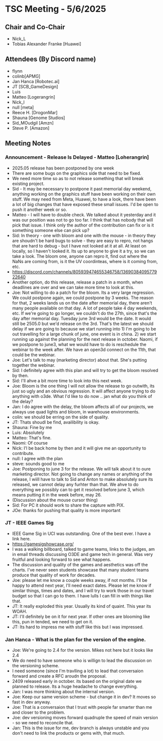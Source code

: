 # TSC Meeting - 5/6/2025

## Chair and Co-Chair
* Nick_L
* Tobias Alexander Franke [Huawei]

## Attendees (By Discord name)
* flynn
* colinb[APMG]
* Jan Hanca [Robotec.ai]
* JT [SCB_GameDesign]
* Luis
* Matteo [Logerangrin]
* Nick_l
* null [meta]
* Reece H. [DrogonMar]
* Shauna [Genome Studios]
* Sid_MOudgil [Amzn]
* Steve P. [Amazon]

## Meeting Notes

### Announcement - Release Is Delayed - Matteo [Loherangrin]
* 2025.05 release has been postponed by one week
* There are some bugs on the graphics side that need to be fixed.
* We need more time so as to not release something that will break existing project.
* Sid - It may be necessary to postpone it past memorial day weekend, anything working on the graphics stuff
  have been working on their own stuff.  We may need from Meta, Huawei, to have a look, there have been a lot of
  big changes that have exposed these small issues.  I'd be open to push it another week or so.
* Matteo - I will have to double check.  We talked about it yesterday and it was our position was not to go too far.
  I think that has nobody that will pick that issue.   I think only the author of the contribution can fix or is it
  something someone else can pick up?
* Sid: In theory - one with bloom and one with the mouse - in theory they are shoudn't be hard bugs to solve - they
  are easy to repro, not hangs that are hard to debug - but I have not looked at it at all.  At least on locally, 
  so I haven't looked it.  Its up to anyone to give it a try, so we can take a look.  The bloom one, anyone can repro
  it, find out where the NaNs are coming from, is it the UV coordinteas, where is it coming from, etc. 
* https://discord.com/channels/805939474655346758/1369038409577922640
* Another option, do this release, release a patch in a month, when deadlines are over and we can take more time
  to look at this.  
* Joe:  Not willing to do a patch for the bloom.  Its a very large regression.  We could postpone again, we could
  postpone by 3 weeks.  The reason for that, 2 weeks lands us on the date after memorial day, there aren't many
  people available on that day.  A lot of people take 4 day weekends, etc.  If we're going to go longer, we couldn't
  do the 27th, since that's the day after memorial day.  Tuesday june 3rd would be the date.  It would still be
  2505.0 but we'd release on the 3rd.  That's the latest we should delay if we are going to because we start running
  into 1) I'm going to be out travelling for a large chunk of june, one event is in china.  2) we start running up
  against the planning for the next release in october.  Naomi, if we postpone to june3, what we would have to do is
  reschedule the webinar to the week after.  We have an open3d connect on the 11th, that could be the webinar.
* Joe:  Let's talk to may (marketing director) about that.  She's putting together the webinar.
* Sid: I definitely agree with this plan and will try to get the bloom resolved by then.  
* Sid: I'll ahve a bit more time to look into this next week. 
* Joe:  Bloom is the one thing I will not allow the release to go outwith, its just so ugly and an obvious regression.
  It will affect anyone trying to do anything with o3de.  What I'd like to do now .. jan what do you think of the delay?
* Jan: I do agree with the delay, the bloom affects all of our projects, we always use quad lights and bloom,
  in warehouse environments.
* colin: we should be erring on the side of quality.
* JT:  Thats shoudl be find, availibility is okay.
* Shauna: Fine by me
* Luis: Absolutely
* Matteo: That's fine.
* Naomi: Of course
* Nick: I'l be back home by then and it will give me an opportunity to contribute.
* null: I agree with the plan
* steve: sounds good to me
* Joe: Postponing to june 3 for the release.  We will talk about it to oure marketing director.  Not going to change
  any names or anything of the release, I wiill have to talk to Sid and Anton to make absolutely sure its released,
  we cannot delay any furhter than that.  We ahve to do everything we possibly can to get it resolved before june 3,
  which means putting it in the week before, may 26.
* (Discussion about the mouse cursor thing)
* Sid: For PC it should work to share the capture with PIX.
* JOe: thanks for pushing that quality is more important

### JT - IEEE Games Sig 
* IEEE Game Sig in UCI was outstanding.  One of the best ever.  I have a link here.
* https://gamesigshowcase.org/
* I was a walking billboard, talked to game teams, links to the judges, am in email threads discussing O3DE and 
  game tech in general.  Was very fruitful and looking forward to see what happens.
* The discussion and quality of the games and aesthetics was off the charts.  I've never seen students showcase
  that many student teams produce that quality of work for decades.
* Joe: please let me know a couple weeks away, if not months.  I'll be happy to attend next year, I'll need exact
  dates.  Please let me know if similar things, times and dates, and I will try to work those in our travel
  budget so that I can go to them.  I have lulls I can fill in with things like that.
* JT: It really exploded this year.  Usually its kind of quaint.  This year its WOAH.
* JT: I'll definitely be on it for next year.  If other ones are blooming like this, pun in tended, we need to get
  on it.
* JT: Its hard to impress me with stuff like this but I was impressed.

### Jan Hanca - What is the plan for the version of the engine.
* Joe: We're going to 2.4 for the version.  Mikes not here but it looks like 2.4
* We do need to have someone who is willign to lead the discussion on the versioning scheme.
* I need someone (since I'm travlling a lot) to lead that conversaion forward and create a RFC aroudn the proposal.
* 2409 released early in october.  its based on the original date we planned to release.  Its a huge headache to
  change everything.
* Jan: I was more thinking about the internal version.
* Joe:  Keep our same version scheme - but change it in dev? It moves so fast in dev anyway.
* Joe:  That is a conversaion that I trust with people far smarter than me and closer to the problem.
* Joe:  dev versioning moves forward quadruple the speed of main version - so we need to reconcile that.
* Jan:  This is the issue for me, dev branch is always unstable and you don't need to link the products or gems
  with, that much.
